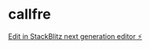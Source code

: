 # callfre

[Edit in StackBlitz next generation editor ⚡️](https://stackblitz.com/~/github.com/yedekho/callfre)